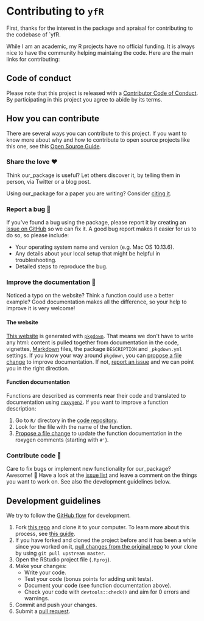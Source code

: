 # Contributing to `yfR`

<!-- This CONTRIBUTING.md is (shamelessly) "adapted" from https://gist.github.com/peterdesmet/e90a1b0dc17af6c12daf6e8b2f044e7c -->

First, thanks for the interest in the package and apraisal for contributing to the codebase of `yfR. 

While I am an academic, my R projects have no official funding. It is always nice to have the community helping maintaing the code. Here are the main links for contributing:

[repo]: https://github.com/msperlin/yfR
[issues]: https://github.com/msperlin/yfR/issues
[email]: mailto:marceloperlin@gmail.com
[new_issue]: https://github.com/msperlin/yfR/issues/new
[website]: https://msperlin.github.io/yfR
[citation]: https://msperlin.github.io/yfR/authors.html


## Code of conduct

Please note that this project is released with a [Contributor Code of Conduct](CODE_OF_CONDUCT.md). By participating in this project you agree to abide by its terms.

## How you can contribute

There are several ways you can contribute to this project. If you want to know more about why and how to contribute to open source projects like this one, see this [Open Source Guide](https://opensource.guide/how-to-contribute/).

### Share the love ❤️

Think our_package is useful? Let others discover it, by telling them in person, via Twitter or a blog post.

Using our_package for a paper you are writing? Consider [citing it][citation].


### Report a bug 🐛

If you've found a bug using the package, please report it by creating an [issue on GitHub][new_issue] so we can fix it. A good bug report makes it easier for us to do so, so please include:

* Your operating system name and version (e.g. Mac OS 10.13.6).
* Any details about your local setup that might be helpful in troubleshooting.
* Detailed steps to reproduce the bug.


### Improve the documentation 📖

Noticed a typo on the website? Think a function could use a better example? Good documentation makes all the difference, so your help to improve it is very welcome!


#### The website

[This website][website] is generated with [`pkgdown`](http://pkgdown.r-lib.org/). That means we don't have to write any html: content is pulled together from documentation in the code, vignettes, [Markdown](https://guides.github.com/features/mastering-markdown/) files, the package `DESCRIPTION` and `_pkgdown.yml` settings. If you know your way around `pkgdown`, you can [propose a file change](https://help.github.com/articles/editing-files-in-another-user-s-repository/) to improve documentation. If not, [report an issue][new_issue] and we can point you in the right direction.


#### Function documentation

Functions are described as comments near their code and translated to documentation using [`roxygen2`](https://klutometis.github.io/roxygen/). If you want to improve a function description:

1. Go to `R/` directory in the [code repository][repo].
2. Look for the file with the name of the function.
3. [Propose a file change](https://help.github.com/articles/editing-files-in-another-user-s-repository/) to update the function documentation in the roxygen comments (starting with `#'`).


### Contribute code 📝

Care to fix bugs or implement new functionality for our_package? Awesome! 👏 Have a look at the [issue list][issues] and leave a comment on the things you want to work on. See also the development guidelines below.


## Development guidelines

We try to follow the [GitHub flow](https://guides.github.com/introduction/flow/) for development.

1. Fork [this repo][repo] and clone it to your computer. To learn more about this process, see [this guide](https://guides.github.com/activities/forking/).
2. If you have forked and cloned the project before and it has been a while since you worked on it, [pull changes from the original repo](https://help.github.com/articles/merging-an-upstream-repository-into-your-fork/) to your clone by using `git pull upstream master`.
3. Open the RStudio project file (`.Rproj`).
4. Make your changes:
    * Write your code.
    * Test your code (bonus points for adding unit tests).
    * Document your code (see function documentation above).
    * Check your code with `devtools::check()` and aim for 0 errors and warnings.
5. Commit and push your changes.
6. Submit a [pull request](https://guides.github.com/activities/forking/#making-a-pull-request).
